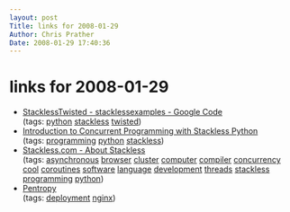 ```yaml
---
layout: post
Title: links for 2008-01-29  
Author: Chris Prather
Date: 2008-01-29 17:40:36
---
```


# links for 2008-01-29
<ul class="delicious">
	<li>
		<div class="delicious-link"><a href="http://code.google.com/p/stacklessexamples/wiki/StacklessTwisted">StacklessTwisted - stacklessexamples - Google Code</a></div>
		<div class="delicious-tags">(tags: <a href="http://del.icio.us/perigrin/python">python</a> <a href="http://del.icio.us/perigrin/stackless">stackless</a> <a href="http://del.icio.us/perigrin/twisted">twisted</a>)</div>
	</li>
	<li>
		<div class="delicious-link"><a href="http://members.verizon.net/olsongt/stackless/why_stackless.html#pingpong-py-recursive-ping-pong-example">Introduction to Concurrent Programming with Stackless Python</a></div>
		<div class="delicious-tags">(tags: <a href="http://del.icio.us/perigrin/programming">programming</a> <a href="http://del.icio.us/perigrin/python">python</a> <a href="http://del.icio.us/perigrin/stackless">stackless</a>)</div>
	</li>
	<li>
		<div class="delicious-link"><a href="http://www.stackless.com/">Stackless.com - About Stackless</a></div>
		<div class="delicious-tags">(tags: <a href="http://del.icio.us/perigrin/asynchronous">asynchronous</a> <a href="http://del.icio.us/perigrin/browser">browser</a> <a href="http://del.icio.us/perigrin/cluster">cluster</a> <a href="http://del.icio.us/perigrin/computer">computer</a> <a href="http://del.icio.us/perigrin/compiler">compiler</a> <a href="http://del.icio.us/perigrin/concurrency">concurrency</a> <a href="http://del.icio.us/perigrin/cool">cool</a> <a href="http://del.icio.us/perigrin/coroutines">coroutines</a> <a href="http://del.icio.us/perigrin/software">software</a> <a href="http://del.icio.us/perigrin/language">language</a> <a href="http://del.icio.us/perigrin/development">development</a> <a href="http://del.icio.us/perigrin/threads">threads</a> <a href="http://del.icio.us/perigrin/stackless">stackless</a> <a href="http://del.icio.us/perigrin/programming">programming</a> <a href="http://del.icio.us/perigrin/python">python</a>)</div>
	</li>
	<li>
		<div class="delicious-link"><a href="http://pentropy.twisty-industries.com/post/by_tag/19">Pentropy</a></div>
		<div class="delicious-tags">(tags: <a href="http://del.icio.us/perigrin/deployment">deployment</a> <a href="http://del.icio.us/perigrin/nginx">nginx</a>)</div>
	</li>
</ul>


